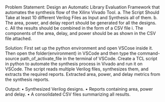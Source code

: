 Problem Statement: Design an Automatic Library Evaluation Framework that automates the synthesis flow of the Xilinx Vivado Tool.
a. The Script Should Take at least 10 different Verilog Files as Input and Synthesis all of them.
b. The area, power, and delay report should be generated for all the designs.
c. All the results should be combined in the form of a CSV file
i. The components of the area, delay, and power should be as shown in the CSV file attached.

Solution: First set up the python environment and open VSCose inside it.
Then open the folder(environment) in VSCode and then type the command- source path_of_activate_file in the terminal of VSCode.
Create a TCL script in python to automate the synthesis process in Vivado and run it on VSCode. 
The script reads multiple Verilog files, synthesizes them, and extracts the required reports.
Extracted area, power, and delay metrics from the synthesis reports.

Output:
•⁠  ⁠Synthesized Verilog designs.
•⁠  ⁠Reports containing area, power and delay.
•⁠  ⁠A consolidated CSV files summarizing all results.

